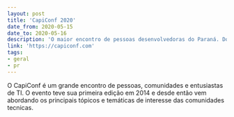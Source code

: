 ```yaml
---
layout: post
title: 'CapiConf 2020'
date_from: 2020-05-15
date_to: 2020-05-16
description: 'O maior encontro de pessoas desenvolvedoras do Paraná. Dois dias de troca de conhecimento, cultura e discussões sobre desenvolvimento de software e inovação'
link: 'https://capiconf.com'
tags:
- geral
- pr
---
```


O CapiConf é um grande encontro de pessoas, comunidades e entusiastas de TI. O evento teve sua primeira edição em 2014 e desde então vem abordando os principais tópicos e temáticas de interesse das comunidades tecnicas.
